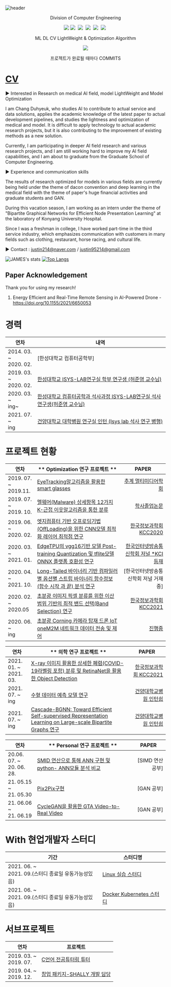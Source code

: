 ![header](https://capsule-render.vercel.app/api?type=waving&color=auto&height=300&width="3000"&section=header&text=Duhyeuk%20Chang&fontSize=90&animation=fadeIn&fontAlignY=38&desc=Profile%20CV%20&descAlignY=51&descAlign=62)
<p align='center'> Division of Computer Engineering </p>
 

  
 <p align="center">
 <a href="https://hits.seeyoufarm.com"><img src="https://hits.seeyoufarm.com/api/count/incr/badge.svg?url=https%3A%2F%2Fgithub.com%2Fjustin95214&count_bg=%2379C83D&title_bg=%23555555&icon=&icon_color=%23E7E7E7&title=hits&edge_flat=true"/></a>
  <img src="https://img.shields.io/badge/Python-3766AB?style=flat-square&logo=Python&logoColor=white"/></a>&nbsp  
  <img src="https://img.shields.io/badge/Jupyter-F37626?style=flat-square&logo=jupyter&logoColor=white"/></a>&nbsp 
  <img src="https://img.shields.io/badge/C/C++-4479A1?style=flat-square&logo=C/c++&logoColor=white"/></a>&nbsp 
  <img src="https://img.shields.io/badge/HTML-2C2255?style=flat-square&logo=HTML&logoColor=white"/></a>&nbsp
  <a href="https://www.instagram.com/duhyeuk214/"><img src="https://img.shields.io/badge/Instagram-E4405F?style=flat-square&logo=instagram&logoColor=white&link=instagram.com/duhyeuk214"/></a>&nbsp
  </p>
  
<p align='center'> ML DL CV LightWeight & Optimization Algorithm </p>
<p align='center'>
  <a href="https://github.com/kyechan99/capsule-render/labels/Idea">
    <img src="https://img.shields.io/badge/IDEA%20ISSUE%20-%23F7DF1E.svg?&style=for-the-badge&&logoColor=white"/>
  </a>
  <p align='center'> 프로젝트가 완료될 때마다  COMMITS </p>
</p>

# [CV](https://github.com/justin95214/justin95214/blob/main/cv.pdf)
▶ Interested in Research on medical AI field, model LightWeight and Model Optimization

I am Chang Duhyeuk, who studies AI to contribute to actual service and data solutions, applies the academic knowledge of the latest paper to actual development pipelines, and studies the lightness and optimization of medical and model. 
It is difficult to apply technology to actual academic research projects, but it is also contributing to the improvement of existing methods as a new solution. 

Currently, I am participating in deeper AI field research and various research projects, and I am still working hard to improve my AI field capabilities, and I am about to graduate from the Graduate School of Computer Engineering.

▶ Experience and communication skills

The results of research optimized for models in various fields are currently being held under the theme of dacon convention and deep learning in the medical field with the theme of paper's huge financial activities and graduate students and GAN.

During this vacation season, I am working as an intern under the theme of "Bipartite Graphical Networks for Efficient Node Presentation Learning" at the laboratory of Konyang University Hospital.

Since I was a freshman in college, I have worked part-time in the third service industry, which emphasizes communication with customers in many fields such as clothing, restaurant, horse racing, and cultural life.

▶ Contact : justin214@naver.com / justin95214@gmail.com

![JAMES's stats](https://github-readme-stats.vercel.app/api?username=justin95214&show_icons=true&theme=radical)
[![Top Langs](https://github-readme-stats.vercel.app/api/top-langs/?username=justin95214&layout=compact)](https://github.com/anuraghazra/github-readme-stats)

## Paper Acknowledgement
Thank you for using my research!
1. Energy Efficient and Real-Time Remote Sensing in AI-Powered Drone -  https://doi.org/10.1155/2021/6650053


# 경력
|  <center> **연차** </center> |  <center> **내역** </center> |
|:----------|:----------|
|2014. 03. ~<br>2020. 02. |  [한성대학교 컴퓨터공학부]|
|2019. 03. ~<br>2020. 02. |  [한성대학교 ISYS-LAB연구실 학부 연구생 (허준영 교수님)](https://isyslab.github.io/)  |
|2020. 03. ~<br>ing~ |  [한성대학교 컴퓨터공학과 석사과정 ISYS-LAB연구실 석사 연구생(허준영 교수님)](https://jyheo.github.io/)  |
|2021. 07. ~<br>ing |  [건양대학교 대학병원 연구실 인턴 (Isys lab 석사 연구 병행)](https://github.com/justin95214/-KY-Intership---blood-transfusion-)  |


# 프로젝트 현황

|  <center> **연차** </center> |  <center> ** Optimization 연구 프로젝트 ** </center> |  <center> **PAPER** </center> |
|:----------|:----------|----------:|
|2019. 07. ~<br>2019.11. |  [EyeTracking알고리즘을 활용한 smart glasses](https://github.com/justin95214/Eyetracking_SmartGlass) |[추계 멀티미디어학회](https://github.com/justin95214/Eyetracking_SmartGlass/tree/master/%EB%85%BC%EB%AC%B8%2C%20%ED%8F%AC%EC%8A%A4%ED%84%B0%2C%20%ED%8C%9C%ED%94%8C%EB%A0%9B%2C%20%EB%B3%B4%EA%B3%A0%EC%84%9C) |
|2019. 07. ~<br>2019. 10. |  [멜웨어(Malware) 상세항목 12가지 K-근접 이웃알고리즘을 통한 분류](https://github.com/justin95214/Malware_detection)  | [학사졸업논문](https://github.com/justin95214/Malware_detection/blob/master/1491031%EC%A1%B8%EC%97%85%EB%85%BC%EB%AC%B8.pdf) |
|2019. 06. ~<br>2020. 02. |  [엣지컴퓨터 기반 오프로딩기법(OffLoading)을 위한 CNN모델 최적화 레이어 최적점 연구](https://github.com/justin95214/EdgeTPU-Computing-OffLoading-Layer_Optimized_Point)  |[한국정보과학회 KCC2020](https://www.dbpia.co.kr/Journal/articleDetail?nodeId=NODE09874644) |
|2020. 03. ~<br>2021. 01. |  [EdgeTPU의 vgg16기반 모델 Post-training Quantization 및 tflite모델 ONNX 플랫폼 호환성 연구](https://github.com/justin95214/ONNX-Convert)  |[한국인터넷방송통신학회 저널 *KCI등재](https://www.earticle.net/Article/A391000) |
|2020. 04. ~<br>2021. 10. |  [Long-Tailed 바이너리 기반 컴파일러별 옵션별 스트립 바이너리 함수정보(함수 시작 과 끝) 분석 연구](https://github.com/justin95214/Extraction-Function-Info-Stripped-Binaries-using-BiRNN)  |[한국인터넷방송통신학회 저널 거재중] |
|2020. 02. ~<br>2020.05     |  [초분광 이미지 픽셀 분류를 위한 이산 범위 기반의 최적 밴드 선택(Band Selection) 연구](https://github.com/justin95214/HyperSpectral-Image-Band-Selection-Algorithm)  |[한국정보과학회 KCC2021](https://github.com/justin95214/HyperSpectral-Image-Band-Selection-Algorithm/blob/master/kcc2021_ppt.pdf)|
|2020. 06. ~<br>ing       |  [초분광 Corning 카메라 탑재 드론 IoT oneM2M 네트워크 데이터 전송 및 제어  ](https://github.com/justin95214/IoT-oneM2M)  |[진행중]()|

|<center> **연차** </center> |  <center> ** 의학 연구 프로젝트 ** </center> |  <center> **PAPER** </center> |
|:----------|:----------|----------:|
|2021. 01. ~<br>2021. 03. |  [X-ray 이미지 활용한 상세한 폐렴(COVID-19라벨링 포함) 분류 및 RetinaNet을 활용한 Object Detection](https://github.com/justin95214/Eagle-Eye-Pneumonia-Detection)  |[한국정보과학회 KCC2021](https://www.kiise.or.kr/conference/kcc/2021/)|
|2021. 07. ~<br> ing |  [수혈 데이터 예측 모델 연구](https://github.com/justin95214/-KY-Intership---blood-transfusion-)  |[건양대학교병원 인턴쉽]()|
|2021. 07. ~<br> ing |  [Cascade-BGNN: Toward Efficient Self-supervised Representation Learning on Large-scale Bipartite Graphs 연구]()  |[건양대학교병원 인턴쉽]()|



|  <center> **연차** </center> |  <center> ** Personal 연구 프로젝트 ** </center> |  <center> **PAPER** </center> |
|:----------|:----------|----------:|
|20.06. 07. ~<br>20. 06. 28. |  [SMID 연산으로 통해 ANN 구현 및 python- ANN모듈 분석 비교](https://github.com/justin95214/Intel-SIMD)  |[SIMD 연산 공부]|
|21. 05.15 ~<br>21. 05.30      |  [Pix2Pix구현](https://github.com/justin95214/Pix2Pix)  |[GAN 공부]|
|21. 06.06 ~<br>21. 06.19      |  [CycleGAN을 활용한 GTA Video-to-Real Video](https://github.com/justin95214/CycleGAN-GTA-to-Real-Image)  |[GAN 공부]|

# With 현업개발자 스터디 
|  <center> **기간** </center> |  <center> **스터디명** </center> |
|:----------|:----------|
|2021. 06. ~<br>2021. 09.(스터디 종료일 유동가능성있음) |  [Linux 실습 스터디](https://github.com/justin95214/Linux-Study/blob/main/README.md)  |
|2021. 06. ~<br>2021. 09.(스터디 종료일 유동가능성있음) |  [Docker Kubernetes 스터디](https://github.com/justin95214/Docker_Study)  |

# 서브프로젝트 
|  <center> **연차** </center> |  <center> **프로젝트** </center> |
|:----------|:----------|
|2019. 03. ~<br>2019. 07. |  [C언어 전공튜터링 튜터](https://github.com/justin95214/justin95214/blob/main/img/%ED%8A%9C%ED%84%B0%EB%A7%81.png)  |
|2019. 04. ~<br>2019. 12. |  [창업 패키지-SHALLY 개발 담당](https://github.com/justin95214/HTML-PHP-manager-homepage)  |



